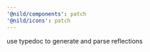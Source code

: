 ```yaml
---
'@nild/components': patch
'@nild/icons': patch
---
```


use typedoc to generate and parse reflections
